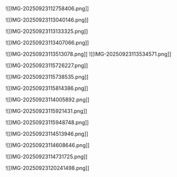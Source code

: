 ![[IMG-20250923112758406.png]]

![[IMG-20250923113040146.png]]

![[IMG-20250923113133325.png]]

![[IMG-20250923113407066.png]]

![[IMG-20250923113513078.png]]
![[IMG-20250923113534571.png]]

![[IMG-20250923115726227.png]]

![[IMG-20250923115738535.png]]

![[IMG-20250923115814386.png]]

![[IMG-20250923114005892.png]]

![[IMG-20250923115921431.png]]

![[IMG-20250923115948748.png]]

![[IMG-20250923114513946.png]]

![[IMG-20250923114608646.png]]

![[IMG-20250923114731725.png]]

![[IMG-20250923120241498.png]]





